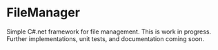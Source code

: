 # FileManager
Simple C#.net framework for file management. This is work in progress.
Further implementations, unit tests, and documentation coming soon.
